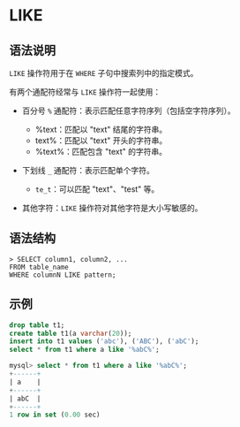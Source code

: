 # **LIKE**

## **语法说明**

`LIKE` 操作符用于在 `WHERE` 子句中搜索列中的指定模式。

有两个通配符经常与 `LIKE` 操作符一起使用：

- 百分号 `%` 通配符：表示匹配任意字符序列（包括空字符序列）。

    + %text：匹配以 "text" 结尾的字符串。
    + text%：匹配以 "text" 开头的字符串。
    + %text%：匹配包含 "text" 的字符串。

- 下划线 `_` 通配符：表示匹配单个字符。

    + `te_t`：可以匹配 "text"、"test" 等。

- 其他字符：`LIKE` 操作符对其他字符是大小写敏感的。

## **语法结构**

```
> SELECT column1, column2, ...
FROM table_name
WHERE columnN LIKE pattern;
```

## **示例**

```sql
drop table t1;
create table t1(a varchar(20));
insert into t1 values ('abc'), ('ABC'), ('abC');
select * from t1 where a like '%abC%';

mysql> select * from t1 where a like '%abC%';
+------+
| a    |
+------+
| abC  |
+------+
1 row in set (0.00 sec)
```
